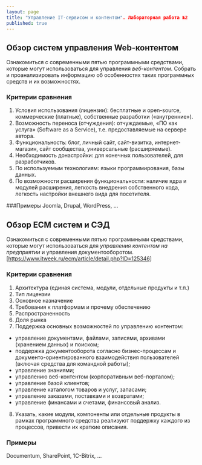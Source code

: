 ```yaml
---
layout: page
title: "Управление IT-сервисом и контентом". Лабораторная работа №2
published: true
---
```


## Обзор систем управления Web-контентом

Ознакомиться с современными пятью программными средствами, которые могут использоваться для управления *веб-контентом*. Собрать и проанализировать информацию об особенностях таких программных средств и их возможностях.

### Критерии сравнения
1. Условия использования (лицензии): бесплатные и open-source, коммерческие (платные), собственные разработки («внутренние»).
2. Возможность переноса (отчуждения): отчуждаемые, «ПО как услуга» (Software as a Service), т.е. предоставляемые на сервере автора.
3. Функциональность: блог, личный сайт, сайт-визитка, интернет-магазин, сайт сообщества, универсальные (расширяемые).
4. Необходимость донастройки: для конечных пользователей, для разработчиков.
5. По используемым технологиям: языки программирования, базы данных.
6. По возможности расширения функциональности: наличие ядра и модулей расширения, легкость внедрения собственного кода, легкость настройки внешнего вида для посетителя.

###Примеры
Joomla, Drupal, WordPress, …

## Обзор ECM систем и СЭД

Ознакомиться с современными пятью программными средствами, которые могут использоваться для *управления контентом на предприятии* и управления документооборотом. [https://www.itweek.ru/ecm/article/detail.php?ID=125346]

### Критерии сравнения
1. Архитектура (единая система, модули, отдельные продукты и т.п.)
2. Тип лицензии
3. Основное назначение
4. Требования к платформам и прочему обеспечению
5. Распространенность
6. Доля рынка
7. Поддержка основных возможностей по управлению контентом:
- управление документами, файлами, записями, архивами (хранением данных) и поиском;
- поддержка документооборота согласно бизнес-процессам и документо-ориентированного взаимодействия пользователей (включая средства для командной работы);
- управление знаниями;
- управлению веб-контентом (корпоративным веб-порталом);
- управление базой клиентов;
- управление каталогом товаров и услуг, запасами;
- управление заказами, поставками и возвратами;
- управление финансами и счетами, финансовый анализ.
8. Указать, какие модули, компоненты или отдельные продукты в рамках программного средства реализуют поддержку каждого из процессов, привести их краткие описания.

### Примеры
Documentum, SharePoint, 1C-Bitrix, …
